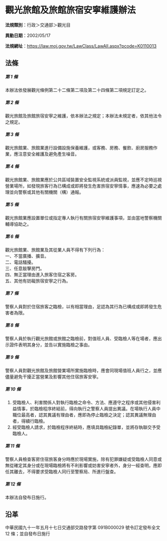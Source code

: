 # 觀光旅館及旅館旅宿安寧維護辦法




**法規類別**：行政＞交通部＞觀光目

**異動日期**：2002/05/17  

**法規網址**：https://law.moj.gov.tw/LawClass/LawAll.aspx?pcode=K0110013



## 法條
##### 第 1 條
本辦法依發展觀光條例第二十二條第二項及第二十四條第二項規定訂定之。

##### 第 2 條
觀光旅館及旅館旅宿安寧之維護，依本辦法之規定；本辦法未規定者，依其他法令之規定。

##### 第 3 條
觀光旅館業、旅館業進行設備設施保養維護，或客務、房務、餐飲、廚房服務作業，應注意安全維護及避免產生噪音。

##### 第 4 條
觀光旅館業、旅館業應於公共區域裝置安全監視系統或派員監視，並應不定時巡視營業場所，如發現旅客行為已構成或即將發生危害旅宿安寧情事，應速為必要之處理並向警察或其他有關機關（構）通報。

##### 第 5 條
觀光旅館業應設置單位或指定專人執行有關旅宿安寧維護事項，並由當地警察機關輔導協助之。

##### 第 6 條
觀光旅館業、旅館業及其從業人員不得有下列行為：  
一、不當廣播、擴音。  
二、電話騷擾。  
三、任意敲擊房門。  
四、無正當理由進入旅客住宿之客房。  
五、其他有妨礙旅宿安寧之行為。

##### 第 7 條
警察人員對於住宿旅客之臨檢，以有相當理由，足認為其行為已構成或即將發生危害者為限。

##### 第 8 條
警察人員於執行觀光旅館或旅館之臨檢前，對值班人員、受臨檢人等在場者，應出示證件表明其身分，並告以實施臨檢之事由。

##### 第 9 條
警察人員對觀光旅館及旅館營業場所實施臨檢時，應會同現場值班人員行之，並應儘量避免干擾正當營業及影響其他住宿旅客安寧。

##### 第 10 條
1. 受臨檢人、利害關係人對執行臨檢之命令、方法、應遵守之程序或其他侵害利益情事，於臨檢程序終結前，得向執行之警察人員提出異議。在場執行人員中職位最高者，認其異議有理由者，應即為停止臨檢之決定；認其異議無理由者，得續行臨檢。
1. 經受臨檢人請求，於臨檢程序終結時，應填具臨檢紀錄單，並將存執聯交予受臨檢人。

##### 第 11 條
警察人員檢查客房住宿旅客身分時應於現場實施，除有犯罪嫌疑或受臨檢人同意或無從確定其身分或在現場臨檢將有不利影響或妨害安寧者外，身分一經查明，應即任其離去，不得要求受臨檢人同行至警察局、所進行盤查。

##### 第 12 條
本辦法自發布日施行。

## 沿革
中華民國九十一年五月十七日交通部交路發字第 091B000029 號令訂定發布全文 12 條；並自發布日施行
